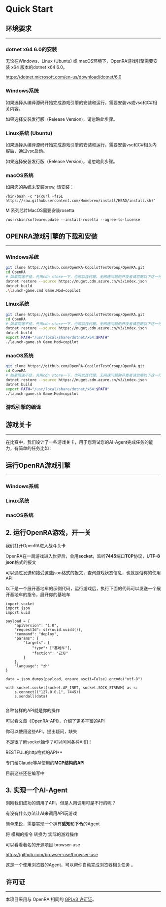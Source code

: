 # **Quick Start** 

## 环境要求

---

### dotnet x64 6.0的安装

无论在Windows、Linux (Ubuntu) 或 macOS环境下，OpenRA游戏引擎需要安装 x64 版本的dotnet x64 6.0。

https://dotnet.microsoft.com/en-us/download/dotnet/6.0

### Windows系统

如果选择从编译源码开始完成游戏引擎的安装和运行，需要安装vs或vsc和C#相关内容。

如果选择安装发行版（Release Version)，请忽略此步骤。

### Linux系统 (Ubuntu)

如果选择从编译源码开始完成游戏引擎的安装和运行，需要安装vsc和C#相关内容后，通过vsc启动。

如果选择安装发行版（Release Version)，请忽略此步骤。

### macOS系统

如果您的系统未安装brew, 请安装：

`/bin/bash -c "$(curl -fsSL https://raw.githubusercontent.com/Homebrew/install/HEAD/install.sh)"`

M 系列芯片MacOS需要安装rosetta

`/usr/sbin/softwareupdate --install-rosetta --agree-to-license`

## OPENRA游戏引擎的下载和安装

---

### Windows系统

```bash
git clone https://github.com/OpenRA-CopilotTestGroup/OpenRA.git
cd OpenRA
# 如果网速不佳，先用cdn store一下，也可以挂代理。无网速问题的开发者请忽略以下这一行
dotnet restore --source https://nuget.cdn.azure.cn/v3/index.json
dotnet build
.\launch-game.cmd Game.Mod=copilot
```

### Linux系统

```bash
git clone https://github.com/OpenRA-CopilotTestGroup/OpenRA.git
cd OpenRA
# 如果网速不佳，先用cdn store一下，也可以挂代理。无网速问题的开发者请忽略以下这一行
dotnet restore --source https://nuget.cdn.azure.cn/v3/index.json
dotnet build
export PATH="/usr/local/share/dotnet/x64:$PATH"
./launch-game.sh Game.Mod=copilot
```

### macOS系统

```bash
git clone https://github.com/OpenRA-CopilotTestGroup/OpenRA.git
cd OpenRA
# 如果网速不佳，先用cdn store一下，也可以挂代理。无网速问题的开发者请忽略以下这一行
dotnet restore --source https://nuget.cdn.azure.cn/v3/index.json
dotnet build
export PATH="/usr/local/share/dotnet/x64:$PATH"
./launch-game.sh Game.Mod=copilot
```



### 游戏引擎的编译

## 游戏关卡

---

在比赛中，我们设计了一些游戏关卡，用于您测试您的AI-Agent完成任务的能力，有简单的任务比如：



## 运行OpenRA游戏引擎

---

### Windows系统

### Linux系统

### macOS系统

##             2.     **运行OpenRA游戏，开一关**

我们打开OpenRA进入战斗关卡

OpenRA在一局游戏进入世界后，会用**socket**，监听**7445**端口**TCP**协议，**UTF-8** **json**格式的报文

可以通过发送和接受这些json格式的报文，查询游戏状态信息，也就是俗称的使用API

以下是一个展开基地车的示例代码，运行游戏后，执行下面的代码可以发送一个展开基地车的指令，展开你的基地车

```
import socket
import json
import uuid
 
payload = {
    "apiVersion": "1.0",
    "requestId": str(uuid.uuid4()),
    "command": "deploy",
    "params": {
        "targets": {
            "type": ["基地车"],
            "faction": "己方"
        }
    },
    "language": "zh"
}
 
data = json.dumps(payload, ensure_ascii=False).encode("utf-8")
 
with socket.socket(socket.AF_INET, socket.SOCK_STREAM) as s:
    s.connect(("127.0.0.1", 7445))
    s.sendall(data)
 
```

各种各样的API就是你的操作

可以看文章《OpenRA-API》，介绍了更多丰富的API

你可以使用这些API，提出疑问，缺失



不是很了解socket操作？可以问问各种AI们！

RESTFUL的http格式的API**

专门给Claude等AI使用的**MCP结构的API**

目前这些还在编写中

##             3.     **实现一个AI-Agent**

刚刚我们成功的调用了API，但是人肉调用可是不行的呢？

有没有什么办法让AI来调用API玩游戏

 

简单来说，需要实现一个拥有**感知**和**下令**的Agent

将 模糊的指令 转换为 实际的游戏操作

 

可以看看著名的开源项目 browser-use

https://github.com/browser-use/browser-use

这是一个使用浏览器的Agent，可以帮你自动完成浏览器相关任务 。

## 许可证

---

本项目采用与 OpenRA 相同的 [GPLv3 许可证](https://github.com/OpenRA-CopilotTestGroup/OpenRA/blob/code_gen_test/LICENSE)。

 